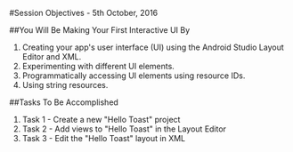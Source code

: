 #Session Objectives - 5th October, 2016

##You Will Be Making Your First Interactive UI By
1. Creating your app's user interface (UI)  using the Android Studio Layout Editor and XML.
2. Experimenting with different UI elements.
3. Programmatically accessing UI elements using resource IDs.
4. Using string resources.

##Tasks To Be Accomplished
1. Task 1 - Create a new "Hello Toast" project
2. Task 2 - Add views to "Hello Toast" in the Layout Editor
3. Task 3 - Edit the "Hello Toast" layout in XML
